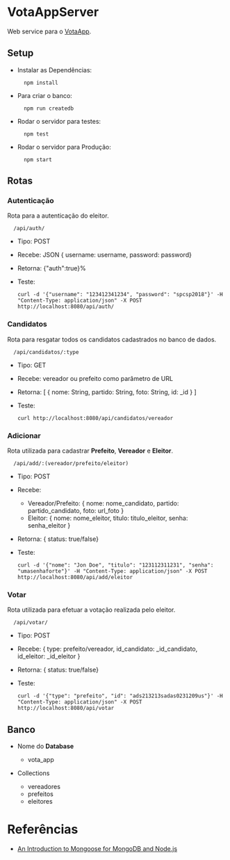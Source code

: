 # VotaAppServer

Web service para o [VotaApp](https://github.com/thecobra159/VotaAPP/tree/develop).

## Setup

* Instalar as Dependências:
  ```
    npm install
  ```

* Para criar o banco:
  ```
    npm run createdb
  ```

* Rodar o servidor para testes:
  ```
    npm test
  ```

* Rodar o servidor para Produção:
  ```
    npm start
  ```

## Rotas

### Autenticação

Rota para a autenticação do eleitor.

```
  /api/auth/
```
  * Tipo: POST
  * Recebe: JSON { username: username, password: password}
  * Retorna: {"auth":true}%

* Teste: 

      curl -d '{"username": "123412341234", "password": "spcsp2018"}' -H "Content-Type: application/json" -X POST http://localhost:8080/api/auth/

### Candidatos

Rota para resgatar todos os candidatos cadastrados no banco de dados.

```
  /api/candidatos/:type
```
  * Tipo: GET
  * Recebe: vereador ou prefeito como parâmetro de URL
  * Retorna: [ { nome: String, partido: String, foto: String, id: _id } ]

* Teste: 
        
      curl http://localhost:8080/api/candidatos/vereador

### Adicionar 

Rota utilizada para cadastrar **Prefeito**, **Vereador** e **Eleitor**.

```
  /api/add/:(vereador/prefeito/eleitor)
```
  * Tipo: POST
  * Recebe: 
      * Vereador/Prefeito: { nome: nome_candidato, partido: partido_candidato, foto: url_foto }
      * Eleitor: { nome: nome_eleitor, titulo: titulo_eleitor, senha: senha_eleitor }
  * Retorna: { status: true/false}

* Teste: 
        
      curl -d '{"nome": "Jon Doe", "titulo": "123112311231", "senha": "umasenhaforte"}' -H "Content-Type: application/json" -X POST http://localhost:8080/api/add/eleitor

### Votar

Rota utilizada para efetuar a votação realizada pelo eleitor.

```
  /api/votar/
```
  * Tipo: POST
  * Recebe: { type: prefeito/vereador, id_candidato: _id_candidato, id_eleitor: _id_eleitor }
  * Retorna: { status: true/false}

* Teste: 
        
      curl -d '{"type": "prefeito", "id": "ads213213sadas0231209us"}' -H "Content-Type: application/json" -X POST http://localhost:8080/api/votar

## Banco

* Nome do **Database** 
  * vota_app

* Collections
  * vereadores
  * prefeitos
  * eleitores

# Referências

* [An Introduction to Mongoose for MongoDB and Node.js](https://code.tutsplus.com/articles/an-introduction-to-mongoose-for-mongodb-and-nodejs--cms-29527)